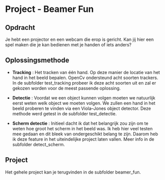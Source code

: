 # Project - Beamer Fun

## Opdracht
Je hebt een projector en een webcam die erop is gericht. Kan jij hier een spel maken die je kan bedienen met je handen of iets anders?

## Oplossingsmethode

* **Tracking** : Het tracken van één hand. Op deze manier de locatie van het hand in het beeld bepalen. 
OpenCv ondersteund acht soorten trackers. In de subfolder test_tracking probeer ik deze acht soorten uit en zal er gekozen worden voor de meest passende oplossing.

* **Detectie** : Voordat we een object kunnen volgen moeten we natuurlijk eerst weten welk object we moeten volgen.  We zullen een hand in het beeld proberen te vinden via een Viola–Jones object detector. Deze methode werd getest in de subfolder test_detectie.

* **Scherm detectie** : Initieel dacht ik dat het belangrijk zou zijn om te weten hoe groot het scherm in het beeld was. Ik heb hier veel testen mee gedaan en dit bleek van ondergeschikt belang te zijn. Daarom heb ik deze feature in het uiteindelijke project laten vallen. Meer info in de subfolder detect_scherm.

## Project
Het gehele project kan je terugvinden in de subfolder beamer_fun.
